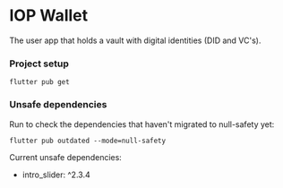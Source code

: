 # IOP Wallet

The user app that holds a vault with digital identities (DID and VC's).

### Project setup
```
flutter pub get
```

### Unsafe dependencies

Run to check the dependencies that haven't migrated to null-safety yet:

```
flutter pub outdated --mode=null-safety
```

Current unsafe dependencies:
- intro_slider: ^2.3.4
